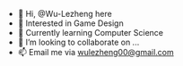 - 👋 Hi, @Wu-Lezheng here
- 👀 Interested in Game Design
- 🌱 Currently learning Computer Science
- 💞️ I’m looking to collaborate on ...
- 📫 Email me via wulezheng00@gmail.com

<!---
Wu-Lezheng/Wu-Lezheng is a ✨ special ✨ repository because its `README.md` (this file) appears on your GitHub profile.
You can click the Preview link to take a look at your changes.
--->
